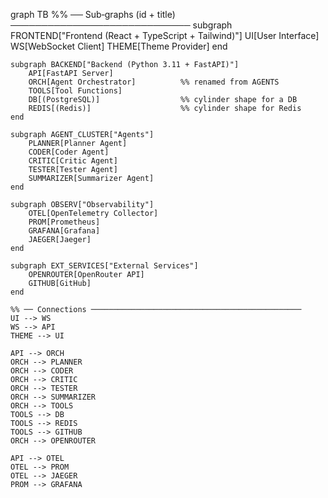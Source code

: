 graph TB
    %% ── Sub‑graphs (id + title) ─────────────────────────────
    subgraph FRONTEND["Frontend (React + TypeScript + Tailwind)"]
        UI[User Interface]
        WS[WebSocket Client]
        THEME[Theme Provider]
    end

    subgraph BACKEND["Backend (Python 3.11 + FastAPI)"]
        API[FastAPI Server]
        ORCH[Agent Orchestrator]          %% renamed from AGENTS
        TOOLS[Tool Functions]
        DB[(PostgreSQL)]                  %% cylinder shape for a DB
        REDIS[(Redis)]                    %% cylinder shape for Redis
    end

    subgraph AGENT_CLUSTER["Agents"]
        PLANNER[Planner Agent]
        CODER[Coder Agent]
        CRITIC[Critic Agent]
        TESTER[Tester Agent]
        SUMMARIZER[Summarizer Agent]
    end

    subgraph OBSERV["Observability"]
        OTEL[OpenTelemetry Collector]
        PROM[Prometheus]
        GRAFANA[Grafana]
        JAEGER[Jaeger]
    end

    subgraph EXT_SERVICES["External Services"]
        OPENROUTER[OpenRouter API]
        GITHUB[GitHub]
    end

    %% ── Connections ───────────────────────────────────────────────
    UI --> WS
    WS --> API
    THEME --> UI

    API --> ORCH
    ORCH --> PLANNER
    ORCH --> CODER
    ORCH --> CRITIC
    ORCH --> TESTER
    ORCH --> SUMMARIZER
    ORCH --> TOOLS
    TOOLS --> DB
    TOOLS --> REDIS
    TOOLS --> GITHUB
    ORCH --> OPENROUTER

    API --> OTEL
    OTEL --> PROM
    OTEL --> JAEGER
    PROM --> GRAFANA
